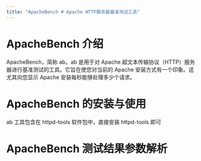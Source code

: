 ```yaml
---
title: "ApacheBench # Apache HTTP服务器基准测试工具"
---
```


#

# ApacheBench 介绍

ApacheBench，简称 ab。ab 是用于对 Apache 超文本传输协议（HTTP）服务器进行基准测试的工具。它旨在使您对当前的 Apache 安装方式有一个印象。这尤其向您显示 Apache 安装每秒能够处理多少个请求。

# ApacheBench 的安装与使用

ab 工具包含在 httpd-tools 软件包中，直接安装 httpd-tools 即可

# ApacheBench 测试结果参数解析
